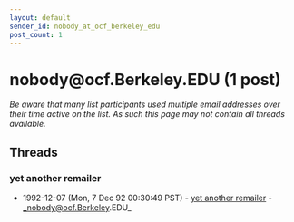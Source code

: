 ```yaml
---
layout: default
sender_id: nobody_at_ocf_berkeley_edu
post_count: 1
---
```


# nobody<span>@</span>ocf.Berkeley.EDU (1 post)

_Be aware that many list participants used multiple email addresses over their time active on the list. As such this page may not contain all threads available._

## Threads

### yet another remailer
+ 1992-12-07 (Mon, 7 Dec 92 00:30:49 PST) - [yet another remailer](/archive/1992/12/5c596cd3e3e830f735036f6d264cef8fa059129d9730a01b187b5cd8b851d5ca) - _nobody@ocf.Berkeley.EDU_

